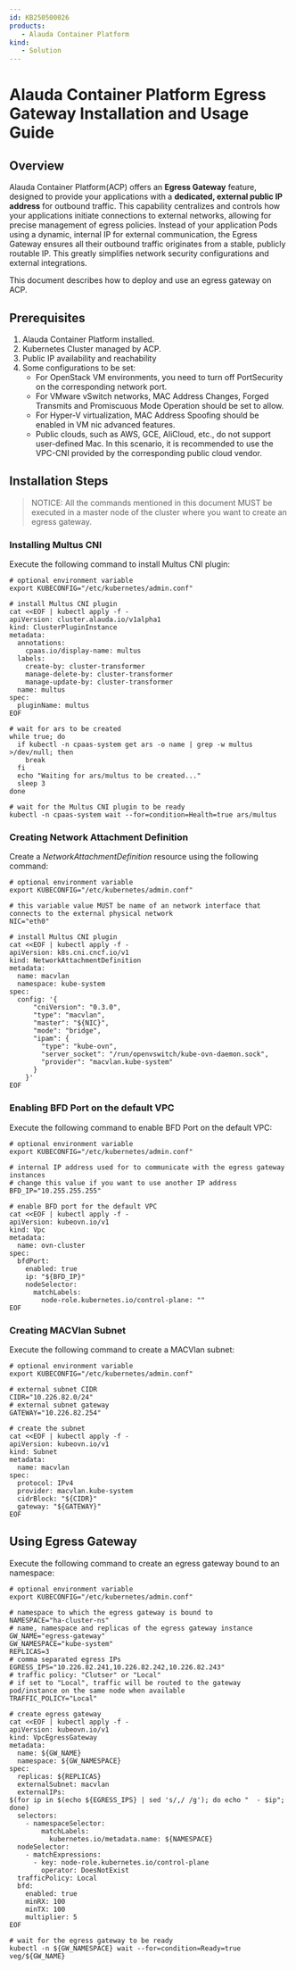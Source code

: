 ```yaml
---
id: KB250500026
products: 
   - Alauda Container Platform
kind:
   - Solution
---
```

# Alauda Container Platform Egress Gateway Installation and Usage Guide

## Overview

Alauda Container Platform(ACP) offers an **Egress Gateway** feature, designed to provide your applications with a **dedicated, external public IP address** for outbound traffic. This capability centralizes and controls how your applications initiate connections to external networks, allowing for precise management of egress policies. Instead of your application Pods using a dynamic, internal IP for external communication, the Egress Gateway ensures all their outbound traffic originates from a stable, publicly routable IP. This greatly simplifies network security configurations and external integrations.

This document describes how to deploy and use an egress gateway on ACP.

## Prerequisites

1. Alauda Container Platform installed.
2. Kubernetes Cluster managed by ACP.
3. Public IP availability and reachability
4. Some configurations to be set:
    * For OpenStack VM environments, you need to turn off PortSecurity on the corresponding network port.
    * For VMware vSwitch networks, MAC Address Changes, Forged Transmits and Promiscuous Mode Operation should be set to allow.
    * For Hyper-V virtualization, MAC Address Spoofing should be enabled in VM nic advanced features.
    * Public clouds, such as AWS, GCE, AliCloud, etc., do not support user-defined Mac. In this scenario, it is recommended to use the VPC-CNI provided by the corresponding public cloud vendor.

## Installation Steps

> NOTICE: All the commands mentioned in this document MUST be executed in a master node of the cluster where you want to create an egress gateway.

### Installing Multus CNI

Execute the following command to install Multus CNI plugin:

```shell
# optional environment variable
export KUBECONFIG="/etc/kubernetes/admin.conf"

# install Multus CNI plugin
cat <<EOF | kubectl apply -f -
apiVersion: cluster.alauda.io/v1alpha1
kind: ClusterPluginInstance
metadata:
  annotations:
    cpaas.io/display-name: multus
  labels:
    create-by: cluster-transformer
    manage-delete-by: cluster-transformer
    manage-update-by: cluster-transformer
  name: multus
spec:
  pluginName: multus
EOF

# wait for ars to be created
while true; do
  if kubectl -n cpaas-system get ars -o name | grep -w multus >/dev/null; then
    break
  fi
  echo "Waiting for ars/multus to be created..."
  sleep 3
done

# wait for the Multus CNI plugin to be ready
kubectl -n cpaas-system wait --for=condition=Health=true ars/multus
```

### Creating Network Attachment Definition

Create a *NetworkAttachmentDefinition* resource using the following command:

```shell
# optional environment variable
export KUBECONFIG="/etc/kubernetes/admin.conf"

# this variable value MUST be name of an network interface that connects to the external physical network
NIC="eth0"

# install Multus CNI plugin
cat <<EOF | kubectl apply -f -
apiVersion: k8s.cni.cncf.io/v1
kind: NetworkAttachmentDefinition
metadata:
  name: macvlan
  namespace: kube-system
spec:
  config: '{
      "cniVersion": "0.3.0",
      "type": "macvlan",
      "master": "${NIC}",
      "mode": "bridge",
      "ipam": {
        "type": "kube-ovn",
        "server_socket": "/run/openvswitch/kube-ovn-daemon.sock",
        "provider": "macvlan.kube-system"
      }
    }'
EOF
```

### Enabling BFD Port on the default VPC

Execute the following command to enable BFD Port on the default VPC:

```shell
# optional environment variable
export KUBECONFIG="/etc/kubernetes/admin.conf"

# internal IP address used for to communicate with the egress gateway instances
# change this value if you want to use another IP address
BFD_IP="10.255.255.255"

# enable BFD port for the default VPC
cat <<EOF | kubectl apply -f -
apiVersion: kubeovn.io/v1
kind: Vpc
metadata:
  name: ovn-cluster
spec:
  bfdPort:
    enabled: true
    ip: "${BFD_IP}"
    nodeSelector:
      matchLabels:
        node-role.kubernetes.io/control-plane: ""
EOF
```

### Creating MACVlan Subnet

Execute the following command to create a MACVlan subnet:

```shell
# optional environment variable
export KUBECONFIG="/etc/kubernetes/admin.conf"

# external subnet CIDR
CIDR="10.226.82.0/24"
# external subnet gateway
GATEWAY="10.226.82.254"

# create the subnet
cat <<EOF | kubectl apply -f -
apiVersion: kubeovn.io/v1
kind: Subnet
metadata:
  name: macvlan
spec:
  protocol: IPv4
  provider: macvlan.kube-system
  cidrBlock: "${CIDR}"
  gateway: "${GATEWAY}"
EOF
```

## Using Egress Gateway

Execute the following command to create an egress gateway bound to an namespace:

```shell
# optional environment variable
export KUBECONFIG="/etc/kubernetes/admin.conf"

# namespace to which the egress gateway is bound to
NAMESPACE="ha-cluster-ns"
# name, namespace and replicas of the egress gateway instance
GW_NAME="egress-gateway"
GW_NAMESPACE="kube-system"
REPLICAS=3
# comma separated egress IPs
EGRESS_IPS="10.226.82.241,10.226.82.242,10.226.82.243"
# traffic policy: "Clutser" or "Local"
# if set to "Local", traffic will be routed to the gateway pod/instance on the same node when available
TRAFFIC_POLICY="Local"

# create egress gateway
cat <<EOF | kubectl apply -f -
apiVersion: kubeovn.io/v1
kind: VpcEgressGateway
metadata:
  name: ${GW_NAME}
  namespace: ${GW_NAMESPACE}
spec:
  replicas: ${REPLICAS}
  externalSubnet: macvlan
  externalIPs:
$(for ip in $(echo ${EGRESS_IPS} | sed 's/,/ /g'); do echo "  - $ip"; done)
  selectors:
    - namespaceSelector:
        matchLabels:
          kubernetes.io/metadata.name: ${NAMESPACE}
  nodeSelector:
    - matchExpressions:
      - key: node-role.kubernetes.io/control-plane
        operator: DoesNotExist
  trafficPolicy: Local
  bfd:
    enabled: true
    minRX: 100
    minTX: 100
    multiplier: 5
EOF

# wait for the egress gateway to be ready
kubectl -n ${GW_NAMESPACE} wait --for=condition=Ready=true veg/${GW_NAME}
```
